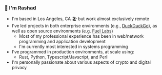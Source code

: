 ### 👋 I'm Rashad

- I'm based in Los Angeles, CA 🏖 but work almost exclusively remote
- I've led projects in both enterprise environments (e.g., [DuckDuckGo](https://en.wikipedia.org/wiki/DuckDuckGo)), as well as open source environments (e.g. [Fuel Labs](https://fuel.network/))
  - Most of my professional experience has been in web/network programming and application development
  - I'm currently most interested in systems programming
- I've programmed in production environments, at scale using:
  - Rust, Python, Typescript/Javscript, and Perl
- I'm personally passionate about various aspects of crypto and digital privacy
